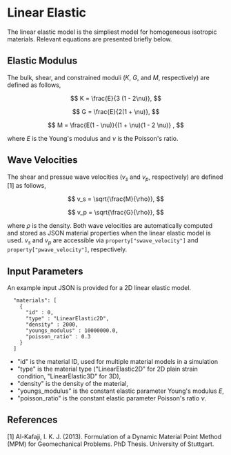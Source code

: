 # Linear Elastic

The linear elastic model is the simpliest model for homogeneous isotropic materials. Relevant equations are presented briefly below.

## Elastic Modulus

The bulk, shear, and constrained moduli ($K$, $G$, and $M$, respectively) are defined as follows, 

$$ K = \frac{E}{3 (1 - 2\nu)}, $$

$$ G = \frac{E}{2(1 + \nu)}, $$

$$ M = \frac{E(1 - \nu)}{(1 + \nu)(1 - 2 \nu)} , $$

where $E$ is the Young's modulus and $\nu$ is the Poisson's ratio.

## Wave Velocities

The shear and pressue wave velocities ($v_s$ and $v_p$, respectively) are defined [1] as follows,

$$ v_s = \sqrt{\frac{M}{\rho}}, $$

$$ v_p = \sqrt{\frac{G}{\rho}}, $$

where $\rho$ is the density. Both wave velocities are automatically computed and stored as JSON material properties when the linear elastic model is used. $v_s$ and $v_p$ are accessible via `property["swave_velocity"]` and `property["pwave_velocity"]`, respectively. 

## Input Parameters

An example input JSON is provided for a 2D linear elastic model.

```
  "materials": [
    {
      "id" : 0,
      "type" : "LinearElastic2D",
      "density" : 2000,
      "youngs_modulus" : 10000000.0,
      "poisson_ratio" : 0.3
    }
  ]
```
  * "id" is the material ID, used for multiple material models in a simulation
  * "type" is the material type ("LinearElastic2D" for 2D plain strain condition, "LinearElastic3D" for 3D),
  * "density" is the density of the material,
  * "youngs_modulus" is the constant elastic parameter Young's modulus $E$,
  * "poisson_ratio" is the constant elastic parameter Poisson's ratio $\nu$.


## References

[1] Al-Kafaji, I. K. J. (2013). Formulation of a Dynamic Material Point Method (MPM) for Geomechanical Problems. PhD Thesis. University of Stuttgart. 
